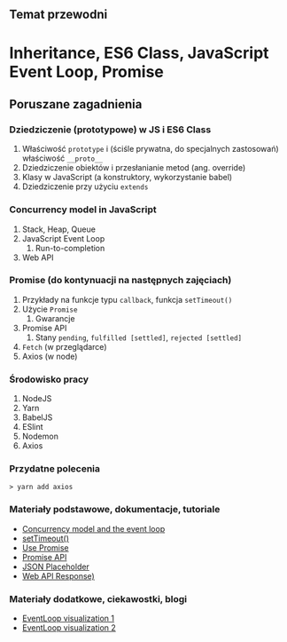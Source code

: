 ## Temat przewodni
# Inheritance, ES6 Class, JavaScript Event Loop, Promise

## Poruszane zagadnienia

### Dziedziczenie (prototypowe) w JS i ES6 Class
1. Właściwość `prototype` i (ściśle prywatna, do specjalnych zastosowań) właściwość `__proto__`
2. Dziedziczenie obiektów i przesłanianie metod (ang. override)
3. Klasy w JavaScript (a konstruktory, wykorzystanie babel)
4. Dziedziczenie przy użyciu `extends`

### Concurrency model in JavaScript
1. Stack, Heap, Queue
2. JavaScript Event Loop
   1. Run-to-completion
3. Web API

### Promise (do kontynuacji na następnych zajęciach)
1. Przykłady na funkcje typu `callback`, funkcja `setTimeout()`
1. Użycie `Promise`
    1. Gwarancje
2. Promise API
    1. Stany `pending`, `fulfilled [settled]`, `rejected [settled]`
3. `Fetch` (w przeglądarce)
4. Axios (w node)

### Środowisko pracy
1. NodeJS
2. Yarn
2. BabelJS
3. ESlint
4. Nodemon
6. Axios

### Przydatne polecenia
```
> yarn add axios
```

### Materiały podstawowe, dokumentacje, tutoriale
- [Concurrency model and the event loop](https://developer.mozilla.org/en-US/docs/Web/JavaScript/EventLoop)
- [setTimeout()](https://developer.mozilla.org/en-US/docs/Web/API/WindowOrWorkerGlobalScope/setTimeout)
- [Use Promise](https://developer.mozilla.org/en-US/docs/Web/JavaScript/Guide/Using_promises)
- [Promise API](https://developer.mozilla.org/en-US/docs/Web/JavaScript/Reference/Global_Objects/Promise)
- [JSON Placeholder](https://jsonplaceholder.typicode.com)
- [Web API Response)](https://developer.mozilla.org/en-US/docs/Web/API/Response)

### Materiały dodatkowe, ciekawostki, blogi
- [EventLoop visualization 1](http://latentflip.com/loupe/)
- [EventLoop visualization 2](https://dev.to/lydiahallie/javascript-visualized-event-loop-3dif)
